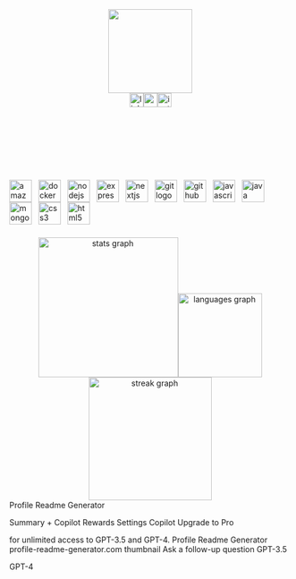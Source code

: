 <div align="center"><img height="150" src="https://camo.githubusercontent.com/62da68eb62b1e5f175f7d1f0191dd89a653d7908feb22d37d4a0ab07365d6791/68747470733a2f2f6d656469612e67697068792e636f6d2f6d656469612f4d3967624264396e6244724f5475314d71782f67697068792e676966"  /></div><div align="center"><a href="https://www.linkedin.com/in/souvik-halder-107618209/" target="_blank"><img src="https://img.shields.io/static/v1?message=LinkedIn&logo=linkedin&label=&color=0077B5&logoColor=white&labelColor=&style=for-the-badge" height="25" alt="linkedin logo"  /></a><a href="souvikhaldea@gmail.com" target="_blank"><img src="https://img.shields.io/static/v1?message=Gmail&logo=gmail&label=&color=D14836&logoColor=white&labelColor=&style=for-the-badge" height="25" alt="gmail logo"  /></a><a href="https://www.instagram.com/who_its_souvik/" target="_blank"><img src="https://img.shields.io/static/v1?message=Instagram&logo=instagram&label=&color=E4405F&logoColor=white&labelColor=&style=for-the-badge" height="25" alt="instagram logo"  /></a></div><h1 align="center"></h1><h3 align="left"></h3><p align="left"><br><br><br><br></p><h3 align="left"></h3><div align="left"><img src="https://cdn.jsdelivr.net/gh/devicons/devicon/icons/amazonwebservices/amazonwebservices-original.svg" height="40" alt="amazonwebservices logo"  /><img width="12" /><img src="https://cdn.jsdelivr.net/gh/devicons/devicon/icons/docker/docker-original.svg" height="40" alt="docker logo"  /><img width="12" /><img src="https://cdn.jsdelivr.net/gh/devicons/devicon/icons/nodejs/nodejs-original.svg" height="40" alt="nodejs logo"  /><img width="12" /><img src="https://cdn.jsdelivr.net/gh/devicons/devicon/icons/express/express-original.svg" height="40" alt="express logo"  /><img width="12" /><img src="https://cdn.jsdelivr.net/gh/devicons/devicon/icons/nextjs/nextjs-original.svg" height="40" alt="nextjs logo"  /><img width="12" /><img src="https://cdn.jsdelivr.net/gh/devicons/devicon/icons/git/git-original.svg" height="40" alt="git logo"  /><img width="12" /><img src="https://cdn.jsdelivr.net/gh/devicons/devicon/icons/github/github-original.svg" height="40" alt="github logo"  /><img width="12" /><img src="https://cdn.jsdelivr.net/gh/devicons/devicon/icons/javascript/javascript-original.svg" height="40" alt="javascript logo"  /><img width="12" /><img src="https://cdn.jsdelivr.net/gh/devicons/devicon/icons/java/java-original.svg" height="40" alt="java logo"  /><img width="12" /><img src="https://cdn.jsdelivr.net/gh/devicons/devicon/icons/mongodb/mongodb-original.svg" height="40" alt="mongodb logo"  /><img width="12" /><img src="https://cdn.jsdelivr.net/gh/devicons/devicon/icons/css3/css3-original.svg" height="40" alt="css3 logo"  /><img width="12" /><img src="https://cdn.jsdelivr.net/gh/devicons/devicon/icons/html5/html5-original.svg" height="40" alt="html5 logo"  /></div><h3 align="left"></h3><div align="center"><img src="https://github-readme-stats.vercel.app/api?username=Souvik-Halder&hide_title=false&hide_rank=false&show_icons=true&include_all_commits=true&count_private=true&disable_animations=false&theme=dracula&locale=en&hide_border=false&order=1" height="250" alt="stats graph"  /><img src="https://github-readme-stats.vercel.app/api/top-langs?username=Souvik-Halder&locale=en&hide_title=false&layout=compact&card_width=320&langs_count=5&theme=dracula&hide_border=false&order=2" height="150" alt="languages graph"  /><img src="https://streak-stats.demolab.com?user=Souvik-Halder&locale=en&mode=daily&theme=dark&hide_border=false&border_radius=5&order=3" height="220" alt="streak graph"  /></div>
Profile Readme Generator

Summary +
Copilot
Rewards
Settings
Copilot
Upgrade to Pro
 
for unlimited access to GPT-3.5 and GPT-4.
Profile Readme Generator
profile-readme-generator.com
thumbnail
Ask a follow-up question
GPT-3.5

GPT-4


